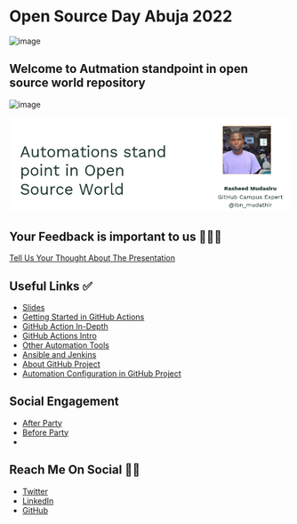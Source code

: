 #   Open Source Day Abuja 2022
![image](https://user-images.githubusercontent.com/49725691/184219907-4681f53a-1e08-43e7-b6b1-3749eef2c6c0.png)


##  Welcome to **Autmation standpoint in open source world** repository 
![image](https://user-images.githubusercontent.com/49725691/184220043-12cf0ad0-9bde-4686-9a05-08e7264c7ba3.png)


![Welcome](/assets/automation.PNG)

##  Your Feedback is important to us 👨🏿‍🏫

[Tell Us Your Thought About The Presentation](https://forms.gle/N3ZKF8vE4jioQR8i8)

## Useful Links ✅

-   [Slides](https://docs.google.com/presentation/d/1YSrFP1ZjdPI4dk5nyXrlZtT-jgw4QrLjFGbqAvqu8WU/edit?usp=sharing)
- [Getting Started in GitHub Actions](https://docs.github.com/en/actions)
-  [GitHub Action In-Depth](https://docs.github.com/en/actions/learn-github-actions)
-   [GitHub Actions Intro](https://www.google.com/amp/s/techcrunch.com/2018/10/16/github-launches-actions-its-workflow-automation-tool/amp/)
-   [Other Automation Tools](https://www.redhat.com/en/topics/automation/what-is-devops-automation)
-   [Ansible and Jenkins](https://github.com/mdn/ansible-jenkins/actions
)
-   [About GitHub Project](https://docs.github.com/en/issues/trying-out-the-new-projects-experience/about-projects)
-   [Automation Configuration in GitHub Project](https://docs.github.com/en/issues/organizing-your-work-with-project-boards/managing-project-boards/configuring-automation-for-project-boards)

##  Social Engagement
- [After Party](https://twitter.com/Ibn_mudathir/status/1540767951824883712?s=20&t=wnw14U81CBGS0rldtRR_FA)
- [Before Party](https://twitter.com/Ibn_mudathir/status/1539273594093678595?s=20&t=wnw14U81CBGS0rldtRR_FA)
- 

## Reach Me On Social 🙋🏽

-   [Twitter](https://twitter.com/Ibn_mudathir)
-   [LinkedIn](https://linkedin.com/in/rasheedtaiwo)
-   [GitHub](https://github.com/Taiwrash)
